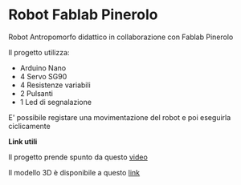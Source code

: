 # Robot Fablab Pinerolo
Robot Antropomorfo didattico in collaborazione con Fablab Pinerolo

Il progetto utilizza:
- Arduino Nano
- 4 Servo SG90
- 4 Resistenze variabili
- 2 Pulsanti
- 1 Led di segnalazione

E' possibile registare una movimentazione del robot e poi eseguirla ciclicamente

**Link utili**

Il progetto prende spunto da questo [video](https://youtu.be/SAOT3-3pB34?si=McyX3ZUwawycxd_Z)

Il modello 3D è disponibile a questo [link](https://cults3d.com/en/3d-model/gadget/robotic-arm-fabri_creator-2)
